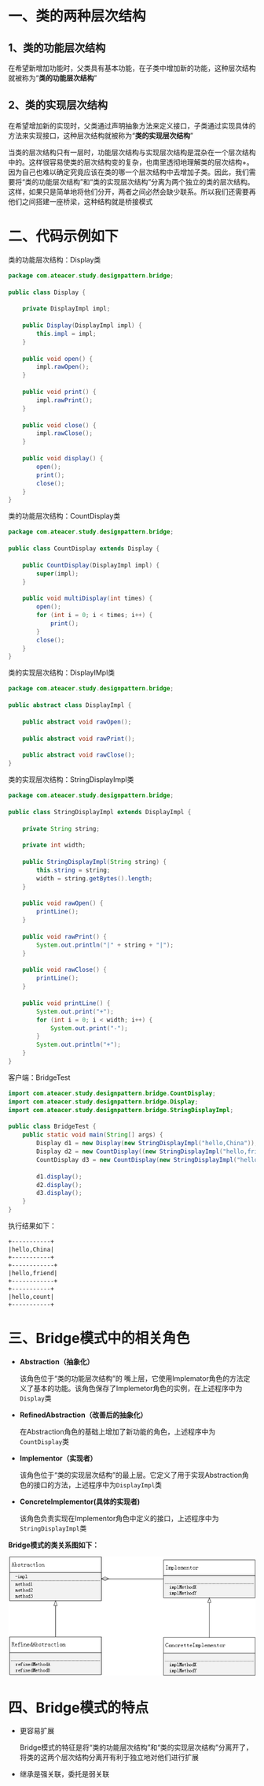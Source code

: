 # 一、类的两种层次结构

## 1、类的功能层次结构

在希望新增加功能时，父类具有基本功能，在子类中增加新的功能，这种层次结构就被称为“**类的功能层次结构**”

## 2、类的实现层次结构

在希望增加新的实现时，父类通过声明抽象方法来定义接口，子类通过实现具体的方法来实现接口，这种层次结构就被称为“**类的实现层次结构**”

当类的层次结构只有一层时，功能层次结构与实现层次结构是混杂在一个层次结构中的。这样很容易使类的层次结构变的复杂，也南里透彻地理解类的层次结构+。因为自己也难以确定究竟应该在类的哪一个层次结构中去增加子类。因此，我们需要将“类的功能层次结构”和“类的实现层次结构”分离为两个独立的类的层次结构。这样，如果只是简单地将他们分开，两者之间必然会缺少联系。所以我们还需要再他们之间搭建一座桥梁，这种结构就是桥接模式

# 二、代码示例如下

类的功能层次结构：Display类

```java
package com.ateacer.study.designpattern.bridge;

public class Display {

    private DisplayImpl impl;

    public Display(DisplayImpl impl) {
        this.impl = impl;
    }

    public void open() {
        impl.rawOpen();
    }

    public void print() {
        impl.rawPrint();
    }

    public void close() {
        impl.rawClose();
    }

    public void display() {
        open();
        print();
        close();
    }
}
```

类的功能层次结构：CountDisplay类

```java
package com.ateacer.study.designpattern.bridge;

public class CountDisplay extends Display {

    public CountDisplay(DisplayImpl impl) {
        super(impl);
    }

    public void multiDisplay(int times) {
        open();
        for (int i = 0; i < times; i++) {
            print();
        }
        close();
    }
}
```

类的实现层次结构：DisplayIMpl类

```java
package com.ateacer.study.designpattern.bridge;

public abstract class DisplayImpl {

    public abstract void rawOpen();

    public abstract void rawPrint();

    public abstract void rawClose();
}
```

 类的实现层次结构：StringDisplayImpl类

```java
package com.ateacer.study.designpattern.bridge;

public class StringDisplayImpl extends DisplayImpl {

    private String string;

    private int width;

    public StringDisplayImpl(String string) {
        this.string = string;
        width = string.getBytes().length;
    }

    public void rawOpen() {
        printLine();
    }

    public void rawPrint() {
        System.out.println("|" + string + "|");
    }

    public void rawClose() {
        printLine();
    }

    public void printLine() {
        System.out.print("+");
        for (int i = 0; i < width; i++) {
            System.out.print("-");
        }
        System.out.println("+");
    }
}
```

客户端：BridgeTest

```java
import com.ateacer.study.designpattern.bridge.CountDisplay;
import com.ateacer.study.designpattern.bridge.Display;
import com.ateacer.study.designpattern.bridge.StringDisplayImpl;

public class BridgeTest {
    public static void main(String[] args) {
        Display d1 = new Display(new StringDisplayImpl("hello,China"));
        Display d2 = new CountDisplay((new StringDisplayImpl("hello,friend")));
        CountDisplay d3 = new CountDisplay(new StringDisplayImpl("hello,count"));

        d1.display();
        d2.display();
        d3.display();
    }
}
```

执行结果如下：

```
+-----------+
|hello,China|
+-----------+
+------------+
|hello,friend|
+------------+
+-----------+
|hello,count|
+-----------+
```

# 三、Bridge模式中的相关角色

- **Abstraction（抽象化）**

  该角色位于“类的功能层次结构”的 嘴上层，它使用Implemator角色的方法定义了基本的功能。该角色保存了Implemetor角色的实例，在上述程序中为`Display`类

- **RefinedAbstraction（改善后的抽象化）**

  在Abstraction角色的基础上增加了新功能的角色，上述程序中为`CountDisplay`类

- **Implementor（实现者）**

  该角色位于“类的实现层次结构”的最上层。它定义了用于实现Abstraction角色的接口的方法，上述程序中为`DisplayImpl`类

- **ConcreteImplementor(具体的实现者)**

  该角色负责实现在Implementor角色中定义的接口，上述程序中为`StringDisplayImpl`类

**Bridge模式的类关系图如下：**

![](../pictures/桥接模式类关系图.png)

# 四、Bridge模式的特点

- 更容易扩展

  Bridge模式的特征是将“类的功能层次结构”和“类的实现层次结构”分离开了，将类的这两个层次结构分离开有利于独立地对他们进行扩展

- 继承是强关联，委托是弱关联
